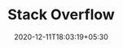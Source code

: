 ---
title: "Stack Overflow"
date: 2020-12-11T18:03:19+05:30
description: "Stack Overflow for Teams is a private, secure spot for you and your coworkers to find and share information. Learn more . We <3 people who code. We build products that empower developers and connect them to solutions that enable productivity, growth, and discovery."
weight: 1
link: https://stackoverflow.com/
repo: https://stackoverflow.com/
pinned: true
thumb: community/stack_overflow.jpg
---